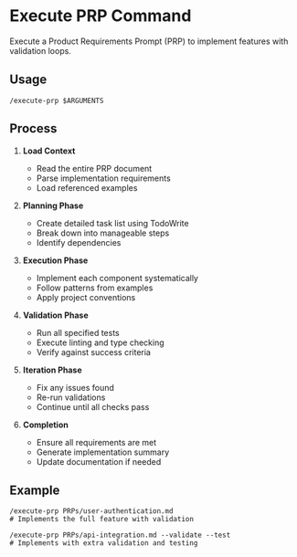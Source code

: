 # Execute PRP Command

Execute a Product Requirements Prompt (PRP) to implement features with validation loops.

## Usage
```
/execute-prp $ARGUMENTS
```

## Process

1. **Load Context**
   - Read the entire PRP document
   - Parse implementation requirements
   - Load referenced examples

2. **Planning Phase**
   - Create detailed task list using TodoWrite
   - Break down into manageable steps
   - Identify dependencies

3. **Execution Phase**
   - Implement each component systematically
   - Follow patterns from examples
   - Apply project conventions

4. **Validation Phase**
   - Run all specified tests
   - Execute linting and type checking
   - Verify against success criteria

5. **Iteration Phase**
   - Fix any issues found
   - Re-run validations
   - Continue until all checks pass

6. **Completion**
   - Ensure all requirements are met
   - Generate implementation summary
   - Update documentation if needed

## Example

```
/execute-prp PRPs/user-authentication.md
# Implements the full feature with validation

/execute-prp PRPs/api-integration.md --validate --test
# Implements with extra validation and testing
```